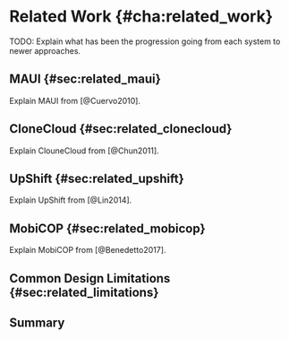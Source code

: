 # Related Work {#cha:related_work}
TODO: Explain what has been the progression going from each system to newer approaches.

## MAUI {#sec:related_maui}
Explain MAUI from [@Cuervo2010].


## CloneCloud {#sec:related_clonecloud}
Explain ClouneCloud from [@Chun2011].


## UpShift {#sec:related_upshift}
Explain UpShift from [@Lin2014].


## MobiCOP {#sec:related_mobicop}
Explain MobiCOP from [@Benedetto2017].


## Common Design Limitations {#sec:related_limitations}


## Summary
